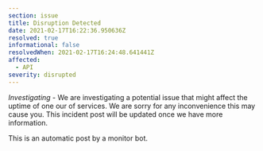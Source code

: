 ```yaml
---
section: issue
title: Disruption Detected
date: 2021-02-17T16:22:36.950636Z
resolved: true
informational: false
resolvedWhen: 2021-02-17T16:24:48.641441Z
affected:
  - API
severity: disrupted
---
```

*Investigating* - We are investigating a potential issue that might affect the uptime of one our of services. We are sorry for any inconvenience this may cause you. This incident post will be updated once we have more information.

This is an automatic post by a monitor bot.
        